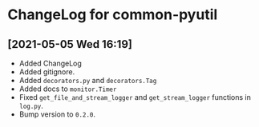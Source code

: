 # ChangeLog for common-pyutil

## [2021-05-05 Wed 16:19]
- Added ChangeLog
- Added gitignore.
- Added `decorators.py` and `decorators.Tag`
- Added docs to `monitor.Timer`
- Fixed `get_file_and_stream_logger` and `get_stream_logger` functions in `log.py`.
- Bump version to `0.2.0`.
